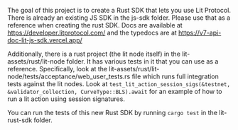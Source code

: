 The goal of this project is to create a Rust SDK that lets you use Lit Protocol. There is already an existing JS SDK in the js-sdk folder. Please use that as a reference when creating the rust SDK. Docs are available at https://developer.litprotocol.com/ and the typedocs are at https://v7-api-doc-lit-js-sdk.vercel.app/

Additionally, there is a rust project (the lit node itself) in the lit-assets/rust/lit-node folder. It has various tests in it that you can use as a reference. Specifically, look at the lit-assets/rust/lit-node/tests/acceptance/web_user_tests.rs file which runs full integration tests against the lit nodes. Look at `test_lit_action_session_sigs(&testnet, &validator_collection, CurveType::BLS).await` for an example of how to run a lit action using session signatures.

You can run the tests of this new Rust SDK by running `cargo test` in the lit-rust-sdk folder.
